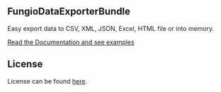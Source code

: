 FungioDataExporterBundle
-------------
Easy export data to CSV, XML, JSON, Excel, HTML file or into memory.

[Read the Documentation and see examples](https://github.com/fungio/DataExporter/blob/master/Resources/doc/index.md)

License
-------
License can be found [here](https://github.com/fungio/DataExporter/blob/master/Resources/meta/LICENSE).
